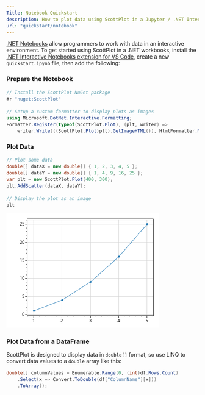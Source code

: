 ```yaml
---
Title: Notebook Quickstart
description: How to plot data using ScottPlot in a Jupyter / .NET Interactive notebook
url: "quickstart/notebook"
---
```


[.NET Notebooks](https://github.com/dotnet/interactive) allow programmers to work with data in an interactive environment. To get started using ScottPlot in a .NET workbooks, install the [.NET Interactive Notebooks extension for VS Code](https://marketplace.visualstudio.com/items?itemName=ms-dotnettools.dotnet-interactive-vscode), create a new `quickstart.ipynb` file, then add the following:

### Prepare the Notebook

```cs
// Install the ScottPlot NuGet package
#r "nuget:ScottPlot"

// Setup a custom formatter to display plots as images
using Microsoft.DotNet.Interactive.Formatting;
Formatter.Register(typeof(ScottPlot.Plot), (plt, writer) => 
    writer.Write(((ScottPlot.Plot)plt).GetImageHTML()), HtmlFormatter.MimeType);
```

### Plot Data

```cs
// Plot some data
double[] dataX = new double[] { 1, 2, 3, 4, 5 };
double[] dataY = new double[] { 1, 4, 9, 16, 25 };
var plt = new ScottPlot.Plot(400, 300);
plt.AddScatter(dataX, dataY);

// Display the plot as an image
plt
```

![](../console/scottplot-quickstart-console.png)

### Plot Data from a DataFrame

ScottPlot is designed to display data in `double[]` format, so use LINQ to convert data values to a `double` array like this:

```cs
double[] columnValues = Enumerable.Range(0, (int)df.Rows.Count)
    .Select(x => Convert.ToDouble(df["ColumnName"][x]))
    .ToArray();
```
